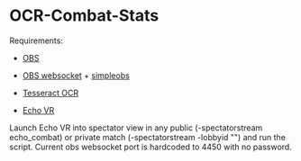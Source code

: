 # OCR-Combat-Stats

Requirements:

* [OBS](https://obsproject.com/)

* [OBS websocket](https://github.com/obsproject/obs-websocket) + [simpleobs](https://github.com/IRLToolkit/simpleobsws/tree/master)

* [Tesseract OCR](https://github.com/UB-Mannheim/tesseract/wiki)

* [Echo VR](https://www.oculus.com/experiences/rift/1369078409873402/)

Launch Echo VR into spectator view in any public (-spectatorstream echo_combat) or private match (-spectatorstream -lobbyid "") and run the script. Current obs websocket port is hardcoded to 4450 with no password. 


